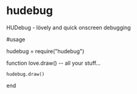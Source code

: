 hudebug
=======

HUDebug - lövely and quick onscreen debugging

#usage
  
  hudebug = require("hudebug")
  
  function love.draw()
    -- all your stuff...
    
    hudebug.draw()
  end

